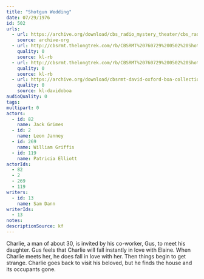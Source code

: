 ```yaml
---
title: "Shotgun Wedding"
date: 07/29/1976
id: 502
urls: 
  - url: https://archive.org/download/cbs_radio_mystery_theater/cbs_radio_mystery_theater-0501-0550.zip/cbs_radio_mystery_theater-0501-0550%2Fcbsrmt_0502_shotgun_wedding.mp3
    source: archive-org
  - url: http://cbsrmt.thelongtrek.com/rb/CBSRMT%20760729%200502%20Shotgun%20Wedding_wuwm.mp3
    quality: 0
    source: kl-rb
  - url: http://cbsrmt.thelongtrek.com/rb/CBSRMT%20760729%200502%20Shotgun%20Wedding_wbbm_rb.mp3
    quality: 0
    source: kl-rb
  - url: https://archive.org/download/cbsrmt-david-oxford-boa-collection/CBSRMT-760729-0502-Shotgun-Wedding-(128-44)_WUWM-FM-{BoA}.mp3
    quality: 0
    source: kl-davidoboa
audioQuality: 0
tags: 
multipart: 0
actors:  
  - id: 82
    name: Jack Grimes  
  - id: 2
    name: Leon Janney  
  - id: 269
    name: William Griffis  
  - id: 119
    name: Patricia Elliott
actorIds:  
  - 82  
  - 2  
  - 269  
  - 119
writers:  
  - id: 13
    name: Sam Dann
writerIds:  
  - 13
notes: 
descriptionSource: kf
---
```

Charlie, a man of about 30, is invited by his co-worker, Gus, to meet his daughter. Gus feels that Charlie will fall instantly in love with Elaine. When Charlie meets her, he does fall in love with her. Then things begin to get strange. Charlie goes back to visit his beloved, but he finds the house and its occupants gone.